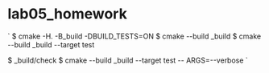 # lab05_homework

`
$ cmake -H. -B_build -DBUILD_TESTS=ON
$ cmake --build _build
$ cmake --build _build --target test

$ _build/check
$ cmake --build _build --target test -- ARGS=--verbose
`
